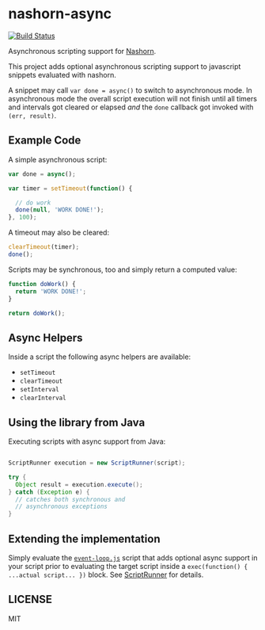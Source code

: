 # nashorn-async

[![Build Status](https://travis-ci.org/nikku/nashorn-async.svg?branch=master)](https://travis-ci.org/nikku/nashorn-async)

Asynchronous scripting support for [Nashorn](http://www.oracle.com/technetwork/articles/java/jf14-nashorn-2126515.html).

This project adds optional asynchronous scripting support to javascript snippets evaluated with nashorn.

A snippet may call `var done = async()` to switch to asynchronous mode.
In asynchronous mode the overall script execution will not finish until
all timers and intervals got cleared or elapsed _and_ the `done` callback
got invoked with `(err, result)`.


## Example Code

A simple asynchronous script:

```javascript
var done = async();

var timer = setTimeout(function() {

  // do work
  done(null, 'WORK DONE!');
}, 100);
```

A timeout may also be cleared:

```javascript
clearTimeout(timer);
done();
```

Scripts may be synchronous, too and simply return a computed value:

```javascript
function doWork() {
  return 'WORK DONE!';
}

return doWork();
```

## Async Helpers

Inside a script the following async helpers are available:

* `setTimeout`
* `clearTimeout`
* `setInterval`
* `clearInterval`


## Using the library from Java

Executing scripts with async support from Java:

```java

ScriptRunner execution = new ScriptRunner(script);

try {
  Object result = execution.execute();
} catch (Exception e) {
  // catches both synchronous and
  // asynchronous exceptions
}
```


## Extending the implementation

Simply evaluate the [`event-loop.js`](https://github.com/nikku/nashorn-async/blob/master/src/main/resources/js/event-loop.js) script that adds optional async support in your script prior to evaluating the target script inside a `exec(function() { ...actual script... })` block. See [ScriptRunner](https://github.com/nikku/nashorn-async/blob/master/src/main/java/de/nixis/scripting/ScriptRunner.java) for details.


## LICENSE

MIT